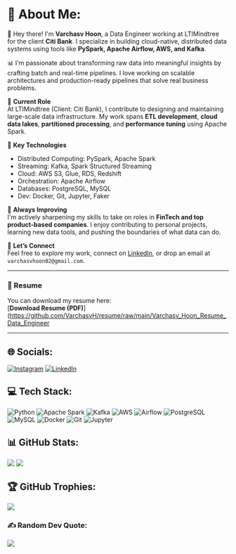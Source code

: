 # 💫 About Me:
👋 Hey there! I'm **Varchasv Hoon**, a Data Engineer working at LTIMindtree for the client **Citi Bank**. I specialize in building cloud-native, distributed data systems using tools like **PySpark, Apache Airflow, AWS, and Kafka**.

📊 I'm passionate about transforming raw data into meaningful insights by crafting batch and real-time pipelines. I love working on scalable architectures and production-ready pipelines that solve real business problems.

💼 **Current Role**  
At LTIMindtree (Client: Citi Bank), I contribute to designing and maintaining large-scale data infrastructure. My work spans **ETL development**, **cloud data lakes**, **partitioned processing**, and **performance tuning** using Apache Spark.

🧠 **Key Technologies**  
- Distributed Computing: PySpark, Apache Spark  
- Streaming: Kafka, Spark Structured Streaming  
- Cloud: AWS S3, Glue, RDS, Redshift  
- Orchestration: Apache Airflow  
- Databases: PostgreSQL, MySQL  
- Dev: Docker, Git, Jupyter, Faker

🌱 **Always Improving**  
I'm actively sharpening my skills to take on roles in **FinTech and top product-based companies**. I enjoy contributing to personal projects, learning new data tools, and pushing the boundaries of what data can do.

🤝 **Let’s Connect**  
Feel free to explore my work, connect on [LinkedIn](https://linkedin.com/in/varchasvh), or drop an email at `varchasvhoon02@gmail.com`.

---

### 📄 Resume

You can download my resume here:  
[**Download Resume (PDF)**](https://github.com/VarchasvH/resume/raw/main/Varchasv_Hoon_Resume_Data_Engineer

---

## 🌐 Socials:
[![Instagram](https://img.shields.io/badge/Instagram-%23E4405F.svg?logo=Instagram&logoColor=white)](https://instagram.com/varchasvh)
[![LinkedIn](https://img.shields.io/badge/LinkedIn-%230077B5.svg?logo=linkedin&logoColor=white)](https://linkedin.com/in/varchasvh)

## 💻 Tech Stack:
![Python](https://img.shields.io/badge/python-%2314354C.svg?style=for-the-badge&logo=python&logoColor=white)
![Apache Spark](https://img.shields.io/badge/Apache_Spark-FDEE21?style=for-the-badge&logo=apachespark&logoColor=black)
![Kafka](https://img.shields.io/badge/Kafka-231F20?style=for-the-badge&logo=apachekafka&logoColor=white)
![AWS](https://img.shields.io/badge/AWS-%23FF9900.svg?style=for-the-badge&logo=amazon-aws&logoColor=white)
![Airflow](https://img.shields.io/badge/Apache_Airflow-017CEE?style=for-the-badge&logo=apacheairflow&logoColor=white)
![PostgreSQL](https://img.shields.io/badge/postgresql-%23336791.svg?style=for-the-badge&logo=postgresql&logoColor=white)
![MySQL](https://img.shields.io/badge/mysql-%2300f.svg?style=for-the-badge&logo=mysql&logoColor=white)
![Docker](https://img.shields.io/badge/docker-%230db7ed.svg?style=for-the-badge&logo=docker&logoColor=white)
![Git](https://img.shields.io/badge/git-%23F05033.svg?style=for-the-badge&logo=git&logoColor=white)
![Jupyter](https://img.shields.io/badge/Jupyter-F37626.svg?style=for-the-badge&logo=Jupyter&logoColor=white)

## 📊 GitHub Stats:
![](https://github-readme-streak-stats.herokuapp.com/?user=VarchasvH&theme=dark&hide_border=false)
![](https://github-readme-stats.vercel.app/api/top-langs/?username=VarchasvH&theme=dark&hide_border=false&layout=compact)

## 🏆 GitHub Trophies:
![](https://github-profile-trophy.vercel.app/?username=VarchasvH&theme=dracula&no-frame=false&no-bg=true&margin-w=4)

### ✍️ Random Dev Quote:
![](https://quotes-github-readme.vercel.app/api?type=horizontal&theme=radical)
